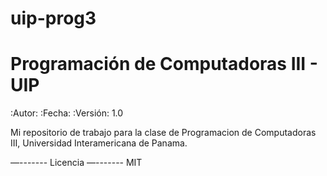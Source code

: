 # uip-prog3

Programación de Computadoras III - UIP
======================================

:Autor: <nombre>
:Fecha: <fecha>
:Versión: 1.0

Mi repositorio de trabajo para la clase de Programacion de Computadoras III, Universidad Interamericana de Panama.

—-------
Licencia
—-------
MIT
